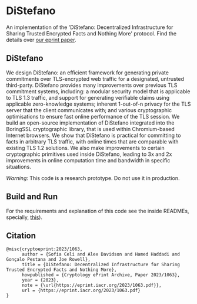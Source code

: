 # DiStefano

An implementation of the 'DiStefano: Decentralized Infrastructure for Sharing Trusted Encrypted Facts and Nothing More' protocol. Find the details over [our eprint paper](https://eprint.iacr.org/2023/1063.pdf).

## DiStefano

We design DiStefano: an efficient framework for generating private commitments over TLS-encrypted web traffic for a designated, untrusted third-party. DiStefano provides many improvements over previous TLS commitment systems, including: a modular security model that is applicable
to TLS 1.3 traffic, and support for generating verifiable claims using applicable zero-knowledge systems; inherent 1-out-of-n privacy for the TLS server that the client communicates with; and various cryptographic optimisations to ensure fast online performance of the TLS session. We build an open-source implementation of DiStefano integrated into the BoringSSL cryptographic library, that is used within Chromium-based Internet browsers. We show that DiStefano is practical for committing to facts in arbitrary TLS traffic, with online times that are comparable with existing TLS 1.2 solutions. We also make improvements to certain cryptographic primitives used inside DiStefano, leading to 3x and 2x improvements in online computation time and bandwidth in specific situations.

*Warning*: This code is a research prototype. Do not use it in production.

## Build and Run

For the requirements and explanation of this code see the inside READMEs, specially, [this](https://github.com/brave-experiments/DiStefano/blob/main/src/README.md)).

## Citation

```
@misc{cryptoeprint:2023/1063,
      author = {Sofia Celi and Alex Davidson and Hamed Haddadi and Gonçalo Pestana and Joe Rowell},
      title = {DiStefano: Decentralized Infrastructure for Sharing Trusted Encrypted Facts and Nothing More},
      howpublished = {Cryptology ePrint Archive, Paper 2023/1063},
      year = {2023},
      note = {\url{https://eprint.iacr.org/2023/1063.pdf}},
      url = {https://eprint.iacr.org/2023/1063.pdf}
}
```
